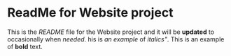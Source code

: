 ReadMe for Website project
========

This is the *README* file for the Website project and it will be **updated** to occasionally when _needed_. his is *an example* of *italics"*. This is an example of **bold** text.

